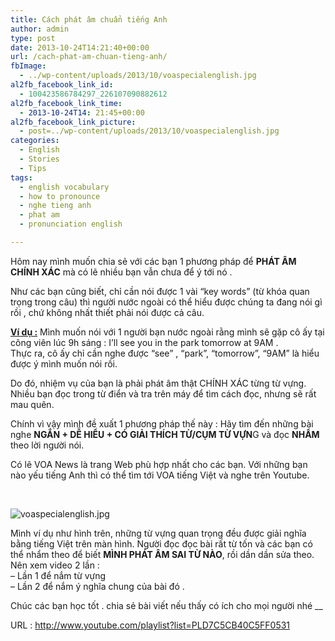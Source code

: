 ```yaml
---
title: Cách phát âm chuẩn tiếng Anh
author: admin
type: post
date: 2013-10-24T14:21:40+00:00
url: /cach-phat-am-chuan-tieng-anh/
fbImage:
  - ../wp-content/uploads/2013/10/voaspecialenglish.jpg
al2fb_facebook_link_id:
  - 100423586784297_226107090882612
al2fb_facebook_link_time:
  - 2013-10-24T14: 21:45+00:00
al2fb_facebook_link_picture:
  - post=../wp-content/uploads/2013/10/voaspecialenglish.jpg
categories:
  - English
  - Stories
  - Tips
tags:
  - english vocabulary
  - how to pronounce
  - nghe tieng anh
  - phat am
  - pronunciation english

---
```

Hôm nay mình muốn chia sẻ với các bạn 1 phương pháp để **PHÁT ÂM CHÍNH XÁC** mà có lẽ nhiều bạn vẫn chưa để ý tới nó .

Như các bạn cũng biết, chỉ cần nói được 1 vài &#8220;key words&#8221; (từ khóa quan trọng trong câu) thì người nước ngoài có thể hiểu được chúng ta đang nói gì rồi , chứ không nhất thiết phải nói được cả câu.

<span style="text-decoration: underline;"><strong>Ví dụ :</strong></span> Mình muốn nói với 1 người bạn nước ngoài rằng mình sẽ gặp cô ấy tại công viên lúc 9h sáng : I&#8217;ll see you in the park tomorrow at 9AM .  
Thực ra, cô ấy chỉ cần nghe được &#8220;see&#8221; , &#8220;park&#8221;, &#8220;tomorrow&#8221;, &#8220;9AM&#8221; là hiểu được ý mình muốn nói rồi.

Do đó, nhiệm vụ của bạn là phải phát âm thật CHÍNH XÁC từng từ vựng.  
Nhiều bạn đọc trong từ điển và tra trên máy để tìm cách đọc, nhưng sẽ rất mau quên.

Chính vì vậy mình đề xuất 1 phương pháp thế này : Hãy tìm đến những bài nghe **NGẮN + DỄ HIỂU + CÓ GIẢI THÍCH TỪ/CỤM TỪ VỰN**G và đọc **NHẨM** theo lời người nói.

Có lẽ VOA News là trang Web phù hợp nhất cho các bạn. Với những bạn nào yếu tiếng Anh thì có thể tìm tới VOA tiếng Việt và nghe trên Youtube.

&nbsp;


![voaspecialenglish.jpg](/wp-content/uploads/2013/10/voaspecialenglish.jpg)


Mình ví dụ như hình trên, những từ vựng quan trọng đều được giải nghĩa bằng tiếng Việt trên màn hình. Người đọc đọc bài rất từ tốn và các bạn có thể nhẩm theo để biết **MÌNH PHÁT ÂM SAI TỪ NÀO**, rồi dần dần sửa theo.  
Nên xem video 2 lần :  
&#8211; Lần 1 để nắm từ vựng  
&#8211; Lần 2 để nắm ý nghĩa chung của bài đó .

Chúc các bạn học tốt . chia sẻ bài viết nếu thấy có ích cho mọi người nhé __

URL : <a href="http://www.facebook.com/l.php?u=http%3A%2F%2Fwww.youtube.com%2Fplaylist%3Flist%3DPLD7C5CB40C5FF0531&h=QAQEi5qAK&enc=AZP8q_VIxd0cnY4XvZoJX160Adqfrp_RhbI0pZR6JEAIvh6YxMiAmaXeUb1nU3FCYvpO-P4vXo10rvx6FP4mP6WeU2-xDjjFeMJJRd2AV4R-vXFwprsQGxwn4XBPEtAJJst7FkeM4W0QoKzr9ae9O88f&s=1" target="_blank" rel="nofollow nofollow">http://www.youtube.com/playlist?list=PLD7C5CB40C5FF0531</a>

 [1]: ../wp-content/uploads/2013/10/voaspecialenglish.jpg
